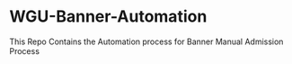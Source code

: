 # WGU-Banner-Automation
This Repo Contains the Automation process for Banner Manual Admission Process 
